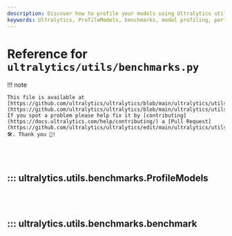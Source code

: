 ```yaml
---
description: Discover how to profile your models using Ultralytics utilities. Enhance performance, optimize your benchmarks, and learn best practices.
keywords: Ultralytics, ProfileModels, benchmarks, model profiling, performance optimization
---
```


# Reference for `ultralytics/utils/benchmarks.py`

!!! note

    This file is available at [https://github.com/ultralytics/ultralytics/blob/main/ultralytics/utils/benchmarks.py](https://github.com/ultralytics/ultralytics/blob/main/ultralytics/utils/benchmarks.py). If you spot a problem please help fix it by [contributing](https://docs.ultralytics.com/help/contributing/) a [Pull Request](https://github.com/ultralytics/ultralytics/edit/main/ultralytics/utils/benchmarks.py) 🛠️. Thank you 🙏!

<br><br>

## ::: ultralytics.utils.benchmarks.ProfileModels

<br><br>

## ::: ultralytics.utils.benchmarks.benchmark

<br><br>
